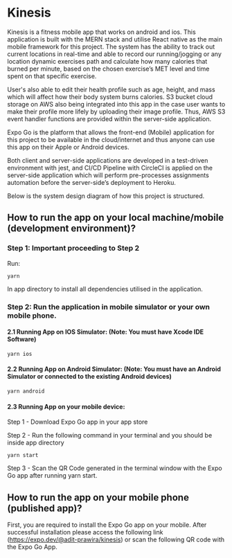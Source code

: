 # Kinesis

Kinesis is a fitness mobile app that works on android and ios. This application is built with the MERN stack and utilise React native as the main mobile framework for this project. The system has the ability to track out current locations in real-time and able to record our running/jogging or any location dynamic exercises path and calculate how many calories that burned per minute, based on the chosen exercise’s MET level and time spent on that specific exercise.

User's also able to edit their health profile such as age, height, and mass which will affect how their body system burns calories. S3 bucket cloud storage on AWS also being integrated into this app in the case user wants to make their profile more lifely by uploading their image profile. Thus, AWS S3 event handler functions are provided within the server-side application. 

Expo Go is the platform that allows the front-end (Mobile) application for this project to be available in the cloud/internet and thus anyone can use this app on their Apple or Android devices.

Both client and server-side applications are developed in a test-driven environment with jest, and CI/CD Pipeline with CircleCI is applied on the server-side application which will perform pre-processes assignments automation before the server-side’s deployment to Heroku.

Below is the system design diagram of how this project is structured.



## How to run the app on your local machine/mobile (development environment)?

### Step 1: Important proceeding to Step 2

Run:

```
yarn
```

In app directory to install all dependencies utilised in the application.

### Step 2: Run the application in mobile simulator or your own mobile phone.

#### 2.1 Running App on IOS Simulator: (Note: You must have Xcode IDE Software)

```
yarn ios
```

#### 2.2 Running App on Android Simulator: (Note: You must have an Android Simulator or connected to the existing Android devices)

```
yarn android
```

#### 2.3 Running App on your mobile device:

Step 1 - Download Expo Go app in your app store

Step 2 - Run the following command in your terminal and you should be inside app directory

```
yarn start
```

Step 3 - Scan the QR Code generated in the terminal window with the Expo Go app after running yarn start.

## How to run the app on your mobile phone (published app)?

First, you are required to install the Expo Go app on your mobile. After successful installation please access the following link (https://expo.dev/@adit-prawira/kinesis) or scan the following QR code with the Expo Go App. 

